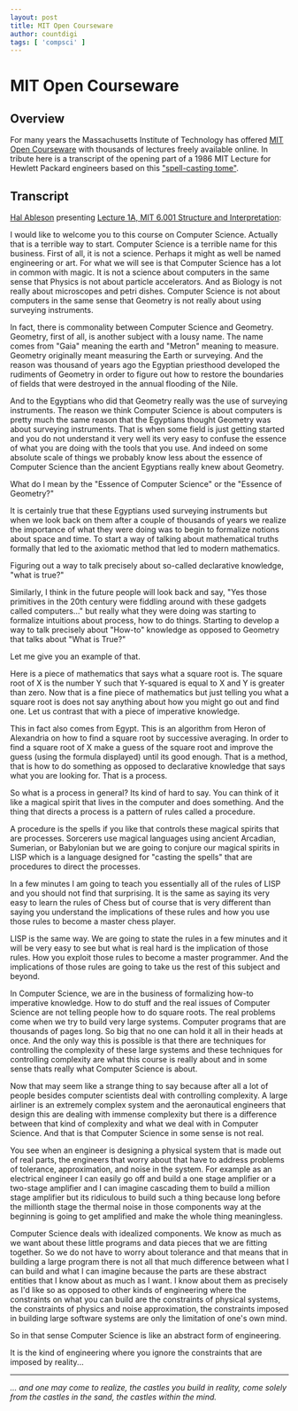 ```yaml
---
layout: post
title: MIT Open Courseware
author: countdigi
tags: [ 'compsci' ]
---
```


# MIT Open Courseware

## Overview

For many years the Massachusetts Institute of Technology has offered
[MIT Open Courseware](https://ocw.mit.edu/) with thousands of lectures freely available online.
In tribute here is a transcript of the opening part of a 1986 MIT Lecture for Hewlett Packard engineers
based on this ["spell-casting tome"](https://mitpress.mit.edu/books/structure-and-interpretation-computer-programs).

## Transcript

[Hal Ableson](https://en.wikipedia.org/wiki/Hal_Abelson) presenting [Lecture 1A, MIT 6.001 Structure and Interpretation](https://youtu.be/2Op3QLzMgSY):

I would like to welcome you to this course on Computer Science.
Actually that is a terrible way to start.
Computer Science is a terrible name for this business.
First of all, it is not a science.
Perhaps it might as well be named engineering or art.
For what we will see is that Computer Science has a lot in common with magic.
It is not a science about computers in the same sense that Physics is not about
particle accelerators.
And as Biology is not really about microscopes and petri dishes.
Computer Science is not about computers in the same sense that Geometry is
not really about using surveying instruments.

In fact, there is commonality between Computer Science and Geometry.
Geometry, first of all, is another subject with a lousy name.
The name comes from "Gaia" meaning the earth and "Metron" meaning to measure.
Geometry originally meant measuring the Earth or surveying.
And the reason was thousand of years ago the Egyptian priesthood developed the rudiments of Geometry
in order to figure out how to restore the boundaries of fields that were destroyed in the annual flooding of the Nile.

And to the Egyptians who did that Geometry really was the use of surveying instruments.
The reason we think Computer Science is about computers is pretty much the same reason that the Egyptians
thought Geometry was about surveying instruments.  That is when some field is just getting started
and you do not understand it very well its very easy to confuse the essence of what you
are doing with the tools that you use.  And indeed on some absolute scale of things we
probably know less about the essence of Computer Science than
the ancient Egyptians really knew about Geometry.

What do I mean by the "Essence of Computer Science" or the "Essence of Geometry?"

It is certainly true that these Egyptians used surveying instruments but when we look back on them
after a couple of thousands of years we realize the importance of what they were doing was to begin to
formalize notions about space and time.
To start a way of talking about mathematical truths formally that led to the axiomatic
method that led to modern mathematics.

Figuring out a way to talk precisely about so-called declarative knowledge, "what is true?"

Similarly, I think in the future people will look back and say, "Yes those primitives in the 20th century
were fiddling around with these gadgets called computers..." but really
what they were doing was starting to formalize intuitions about process, how to do things.
Starting to develop a way to talk precisely about "How-to" knowledge as
opposed to Geometry that talks about "What is True?"

Let me give you an example of that.

Here is a piece of mathematics that says what a square root is.
The square root of X is the number Y such that Y-squared is equal to X and Y is greater than zero.
Now that is a fine piece of mathematics but just telling you what a square root is
does not say anything about how you might go out and find one.
Let us contrast that with a piece of imperative knowledge.

This in fact also comes from Egypt.
This is an algorithm from Heron of Alexandria on how to find a square root by successive averaging.
In order to find a square root of X make a guess of the square root and improve the guess (using the formula displayed) until its good enough.
That is a method, that is how to do something as opposed to declarative knowledge that says what you are looking for.
That is a process.

So what is a process in general?  Its kind of hard to say.
You can think of it like a magical spirit that lives in the computer and does something.
And the thing that directs a process is a pattern of rules called a procedure.

A procedure is the spells if you like that controls these magical spirits that are processes.
Sorcerers use magical languages using ancient Arcadian, Sumerian, or Babylonian but we are going
to conjure our magical spirits in LISP which is a language designed for "casting the spells"
that are procedures to direct the processes.

In a few minutes I am going to teach you essentially all of the rules of LISP and you should not find that surprising.
It is the same as saying its very easy to learn the rules of Chess but of course
that is very different than saying you understand the implications of these rules and how you use those rules
to become a master chess player.

LISP is the same way. We are going to state the rules in a few minutes and it will be very easy to see
but what is real hard is the implication of those rules. How you exploit those rules to become a master programmer.
And the implications of those rules are going to take us the rest of this subject and beyond.

In Computer Science, we are in the business of formalizing how-to imperative knowledge.
How to do stuff and the real issues of Computer Science are not telling people how to do square roots.
The real problems come when we try to build very large systems. Computer programs that are thousands of pages long.
So big that no one can hold it all in their heads at once.
And the only way this is possible is that there are
techniques for controlling the complexity of these large systems and
these techniques for controlling complexity are what this course is really about
and in some sense thats really what Computer Science is about.

Now that may seem like a strange thing to say because after all a lot of people besides
computer scientists deal with controlling complexity.
A large airliner is an extremely complex system and the aeronautical engineers that design this
are dealing with immense complexity but there is a difference between that kind of complexity
and what we deal with in Computer Science.
And that is that Computer Science in some sense is not real.

You see when an engineer is designing a physical system that is made out of real parts,
the engineers that worry about that have to address problems of tolerance, approximation, and noise in the system.
For example as an electrical engineer I can easily go off and build a one stage amplifier or a two-stage amplifier and I can imagine
cascading them to build a million stage amplifier but its ridiculous to build such a thing because long
before the millionth stage the thermal noise in those components way at the beginning
is going to get amplified and make the whole thing meaningless.

Computer Science deals with idealized components.
We know as much as we want about these little programs and data pieces that we are fitting together.
So we do not have to worry about tolerance and that means that in building a large program there is not all that much
difference between what I can build and what I can imagine because the parts are these abstract entities
that I know about as much as I want. I know about them as precisely as I'd like so
as opposed to other kinds of engineering where the constraints on what you can build are the constraints of physical systems,
the constraints of physics and noise approximation, the constraints imposed in building large software systems
are only the limitation of one's own mind.

So in that sense Computer Science is like an abstract form of engineering.

It is the kind of engineering where you ignore the constraints that are imposed by reality...

---

*... and one may come to realize, the castles you build in reality, come solely from the castles in the sand, the castles within the mind.*



